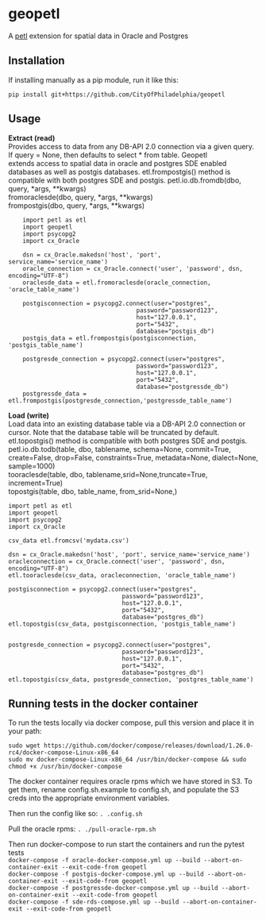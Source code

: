# geopetl

A [petl](https://github.com/alimanfoo/petl) extension for spatial data in Oracle and Postgres 



## Installation


If installing manually as a pip module, run it like this:

```
pip install git+https://github.com/CityOfPhiladelphia/geopetl
```




## Usage
**Extract (read)**  
Provides access to data from any DB-API 2.0 connection via a given query. If query = None, then defaults to  select * from table. Geopetl  
extends access to spatial data in oracle and postgres SDE enabled databases as well as postgis databases. etl.frompostgis() method is  
compatible with both postgres SDE and postgis.
petl.io.db.fromdb(dbo, query, *args, **kwargs)  
fromoraclesde(dbo, query, *args, **kwargs)  
frompostgis(dbo, query, *args, **kwargs) 

```
    import petl as etl
    import geopetl
    import psycopg2
    import cx_Oracle

    dsn = cx_Oracle.makedsn('host', 'port', service_name='service_name')
    oracle_connection = cx_Oracle.connect('user', 'password', dsn, encoding="UTF-8") 
    oraclesde_data = etl.fromoraclesde(oracle_connection, 'oracle_table_name')

    postgisconnection = psycopg2.connect(user="postgres",
                                    password="password123",
                                    host="127.0.0.1",
                                    port="5432",
                                    database="postgis_db")
    postgis_data = etl.frompostgis(postgisconnection, 'postgis_table_name')

    postgresde_connection = psycopg2.connect(user="postgres",
                                    password="password123",
                                    host="127.0.0.1",
                                    port="5432",
                                    database="postgressde_db")
    postgressde_data = etl.frompostgis(postgresde_connection,'postgressde_table_name')
```




**Load (write)**  
Load data into an existing database table via a DB-API 2.0 connection or cursor. Note that the database table will be truncated by default.  
etl.topostgis() method is compatible with both postgres SDE and postgis.  
petl.io.db.todb(table, dbo, tablename, schema=None, commit=True, create=False, drop=False, constraints=True, metadata=None, dialect=None, sample=1000)  
tooraclesde(table, dbo, tablename,srid=None,truncate=True, increment=True)  
topostgis(table, dbo, table_name, from_srid=None,)  

    import petl as etl
    import geopetl
    import psycopg2
    import cx_Oracle

    csv_data etl.fromcsv('mydata.csv')

    dsn = cx_Oracle.makedsn('host', 'port', service_name='service_name')
    oracleconnection = cx_Oracle.connect('user', 'password', dsn, encoding="UTF-8") 
    etl.tooraclesde(csv_data, oracleconnection, 'oracle_table_name') 

    postgisconnection = psycopg2.connect(user="postgres",
                                    password="password123",
                                    host="127.0.0.1",
                                    port="5432",
                                    database="postgres_db")
    etl.topostgis(csv_data, postgisconnection, 'postgis_table_name') 


    postgresde_connection = psycopg2.connect(user="postgres",
                                    password="password123",
                                    host="127.0.0.1",
                                    port="5432",
                                    database="postgres_db")
    etl.topostgis(csv_data, postgresde_connection, 'postgres_table_name') 
    
    
    
## Running tests in the docker container

To run the tests locally via docker compose, pull this version and place it in your path:

```
sudo wget https://github.com/docker/compose/releases/download/1.26.0-rc4/docker-compose-Linux-x86_64
sudo mv docker-compose-Linux-x86_64 /usr/bin/docker-compose && sudo chmod +x /usr/bin/docker-compose
```

The docker container requires oracle rpms which we have stored in S3. To get them, rename config.sh.example
to config.sh, and populate the S3 creds into the appropriate environment variables.

Then run the config like so:
`. .config.sh`
    
Pull the oracle rpms:
`. ./pull-oracle-rpm.sh`

Then run docker-compose to run start the containers and run the pytest tests  
`docker-compose -f oracle-docker-compose.yml up --build --abort-on-container-exit --exit-code-from geopetl`  
`docker-compose -f postgis-docker-compose.yml up --build --abort-on-container-exit --exit-code-from geopetl`  
`docker-compose -f postgressde-docker-compose.yml up --build --abort-on-container-exit --exit-code-from geopetl`  
`docker-compose -f sde-rds-compose.yml up --build --abort-on-container-exit --exit-code-from geopetl`

    

